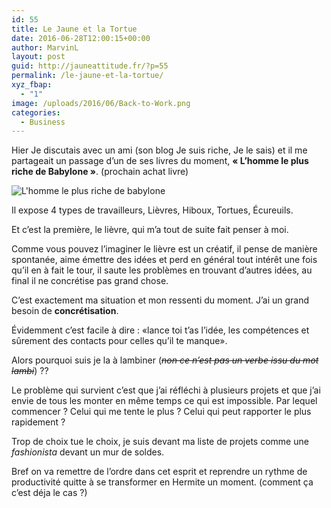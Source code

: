 ```yaml
---
id: 55
title: Le Jaune et la Tortue
date: 2016-06-28T12:00:15+00:00
author: MarvinL
layout: post
guid: http://jauneattitude.fr/?p=55
permalink: /le-jaune-et-la-tortue/
xyz_fbap:
  - "1"
image: /uploads/2016/06/Back-to-Work.png
categories:
  - Business
---
```

Hier Je discutais avec un ami (son blog Je suis riche, Je le sais) et il me partageait un passage d&rsquo;un de ses livres du moment, **« L&rsquo;homme le plus riche de Babylone »**. (prochain achat livre)

![L'homme le plus riche de babylone](http://businessmalin.fr/uploads/2016/03/l-homme-le-plus-riche-de-babylone.jpg)
  
Il expose 4 types de travailleurs, Lièvres, Hiboux, Tortues, Écureuils.
  
Et c&rsquo;est la première, le lièvre, qui m&rsquo;a tout de suite fait penser à moi.

Comme vous pouvez l&rsquo;imaginer le lièvre est un créatif, il pense de manière spontanée, aime émettre des idées et perd en général tout intérêt une fois qu&rsquo;il en à fait le tour, il saute les problèmes en trouvant d&rsquo;autres idées, au final il ne concrétise pas grand chose.
  
C&rsquo;est exactement ma situation et mon ressenti du moment. J&rsquo;ai un grand besoin de **concrétisation**.
  
Évidemment c&rsquo;est facile à dire : «lance toi t&rsquo;as l&rsquo;idée, les compétences et sûrement des contacts pour celles qu&rsquo;il te manque».
  
Alors pourquoi suis je la à lambiner (<del><em>non ce n&rsquo;est pas un verbe issu du mot lambi</em></del>) ??
  
Le problème qui survient c&rsquo;est que j&rsquo;ai réfléchi à plusieurs projets et que j&rsquo;ai envie de tous les monter en même temps ce qui est impossible. Par lequel commencer ? Celui qui me tente le plus ? Celui qui peut rapporter le plus rapidement ?
  
Trop de choix tue le choix, je suis devant ma liste de projets comme une _fashionista_ devant un mur de soldes.
  
Bref on va remettre de l&rsquo;ordre dans cet esprit et reprendre un rythme de productivité quitte à se transformer en Hermite un moment. (comment ça c&rsquo;est déja le cas ?)

&nbsp;